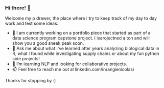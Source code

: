 ### Hi there! 👋

Welcome my p drawer, the place where I try to keep track of my day to day work and test some ideas.
- 🔭   I am currently working on a portfolio piece that started as part of a data science program capstone project. I learojectned a ton and will show you a good sneek peak soon.
- 💬   Ask me about what I've learned after years analyzing biological data in R, what I found while investigating supply chains or about my fun python side projects!
- 🌱   I’m learning NLP and looking for collaborative projects.
- 📫   Feel free to reach me out at linkedin.com/in/angienicolas/

Thanks for stopping by :)

<!--
**angienic/angienic** is a ✨ _special_ ✨ repository because its `README.md` (this file) appears on your GitHub profile.

Here are some ideas to get you started:

- 🔭 I’m currently working on ...
- 🌱 I’m currently learning ...
- 👯 I’m looking to collaborate on ...
- 🤔 I’m looking for help with ...
- 💬 Ask me about ...
- 📫 How to reach me: ...
- 😄 Pronouns: ...
- ⚡ Fun fact: ...
-->
